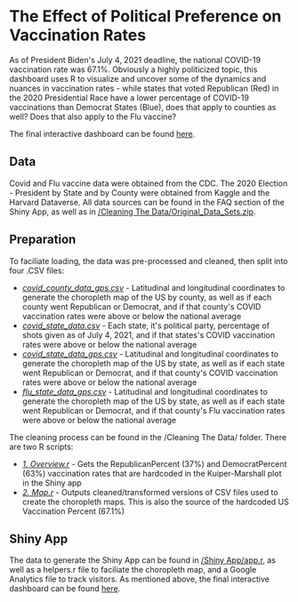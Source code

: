 # The Effect of Political Preference on Vaccination Rates

As of President Biden's July 4, 2021 deadline, the national COVID-19 vaccination rate was 67.1%.  Obviously a highly politicized topic, this dashboard uses R to visualize and uncover some of the dynamics and nuances in vaccination rates - 
while states that voted Republican (Red) in the 2020 Presidential Race have a lower percentage of COVID-19 vaccinations than Democrat States (Blue), does that apply to counties as well?  Does that also apply to the Flu vaccine?

The final interactive dashboard can be found [here](https://krochkind.shinyapps.io/Vaccinations/).

## Data
Covid and Flu vaccine data were obtained from the CDC.  The 2020 Election - President by State and by County were obtained from Kaggle and the Harvard Dataverse.  All data sources can be found in the FAQ section of the Shiny App, as well as in [/Cleaning The Data/Original_Data_Sets.zip](https://github.com/krochkind/CovidVaccinations/blob/main/Cleaning%20The%20Data/Original_Data_Sets.zip).

## Preparation
To faciliate loading, the data was pre-processed and cleaned, then split into four .CSV files:
* [*covid_county_data_gps.csv*](https://github.com/krochkind/CovidVaccinations/blob/main/Shiny%20App/covid_county_data_gps.csv) - Latitudinal and longitudinal coordinates to generate the choropleth map of the US by county, as well as if each county went Republican or Democrat, and if that county's COVID vaccination rates were above or below the national average
* [*covid_state_data.csv*](https://github.com/krochkind/CovidVaccinations/blob/main/Shiny%20App/covid_state_data.csv) - Each state, it's political party, percentage of shots given as of July 4, 2021, and if that states's COVID vaccination rates were above or below the national average
* [*covid_state_data_gps.csv*](https://github.com/krochkind/CovidVaccinations/blob/main/Shiny%20App/covid_state_data_gps.csv) - Latitudinal and longitudinal coordinates to generate the choropleth map of the US by state, as well as if each state went Republican or Democrat, and if that county's COVID vaccination rates were above or below the national average
* [*flu_state_data_gps.csv*](https://github.com/krochkind/CovidVaccinations/blob/main/Shiny%20App/flu_state_data_gps.csv) - Latitudinal and longitudinal coordinates to generate the choropleth map of the US by state, as well as if each state went Republican or Democrat, and if that county's Flu vaccination rates were above or below the national average

The cleaning process can be found in the /Cleaning The Data/ folder.  There are two R scripts:
* [*1. Overview.r*](https://github.com/krochkind/CovidVaccinations/blob/main/Cleaning%20The%20Data/1.%20Overview.r) - Gets the RepublicanPercent (37%) and DemocratPercent (63%) vaccination rates that are hardcoded in the Kuiper-Marshall plot in the Shiny app
* [*2. Map.r*](https://github.com/krochkind/CovidVaccinations/blob/main/Cleaning%20The%20Data/2.%20Map.r) - Outputs cleaned/transformed versions of CSV files used to create the choropleth maps.  This is also the source of the hardcoded US Vaccination Percent (67.1%)

## Shiny App
The data to generate the Shiny App can be found in [/Shiny App/app.r](https://github.com/krochkind/CovidVaccinations/blob/main/Shiny%20App/app.R), as well as a helpers.r file to faciliate the choropleth map, and a Google Analytics file to track visitors.  As mentioned above, the final interactive dashboard can be found [here](https://krochkind.shinyapps.io/Vaccinations/).

